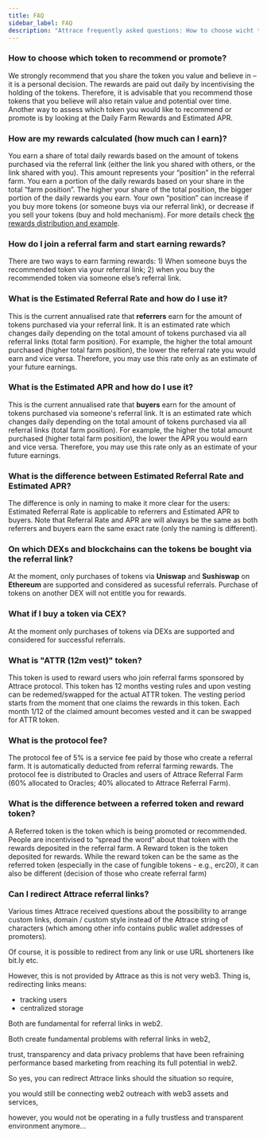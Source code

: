 ```yaml
---
title: FAQ
sidebar_label: FAQ
description: "Attrace frequently asked questions: How to choose wicht token to recommend, how are my rewards calculated"
---
```




### How to choose which token to recommend or promote? 
We strongly recommend that you share the token you value and believe in – it is a personal decision. The rewards are paid out daily by incentivising the holding of the tokens. Therefore, it is advisable that you recommend those tokens that you believe will also retain value and potential over time. Another way to assess which token you would like to recommend or promote is by looking at the Daily Farm Rewards and Estimated APR. 

### How are my rewards calculated (how much can I earn)? 
You earn a share of total daily rewards based on the amount of tokens purchased via the referral link (either the link you shared with others, or the link shared with you). This amount represents your “position” in the referral farm. You earn a portion of the daily rewards based on your share in the total “farm position”. The higher your share of the total position, the bigger portion of the daily rewards you earn. Your own “position” can increase if you buy more tokens (or someone buys via our referral link), or decrease if you sell your tokens (buy and hold mechanism). For more details check [the rewards distribution and example](/guides/referral-farming/rewards).

### How do I join a referral farm and start earning rewards? 
There are two ways to earn farming rewards: 1) When someone buys the recommended token via your referral link; 2) when you buy the recommended token via someone else’s referral link.

### What is the Estimated Referral Rate and how do I use it? 

This is the current annualised rate that **referrers** earn for the amount of tokens purchased via your referral link. It is an estimated rate which changes daily depending on the total amount of tokens purchased via all referral links (total farm position). For example, the higher the total amount purchased (higher total farm position), the lower the referral rate you would earn and vice versa. Therefore, you may use this rate only as an estimate of your future earnings.

### What is the Estimated APR and how do I use it? 

This is the current annualised rate that **buyers** earn for the amount of tokens purchased via someone's referral link. It is an estimated rate which changes daily depending on the total amount of tokens purchased via all referral links (total farm position). For example, the higher the total amount purchased (higher total farm position), the lower the APR you would earn and vice versa. Therefore, you may use this rate only as an estimate of your future earnings.

### What is the difference between Estimated Referral Rate and Estimated APR? 

The difference is only in naming to make it more clear for the users: Estimated Referral Rate is applicable to referrers and Estimated APR to buyers. Note that Referral Rate and APR are will always be the same as both referrers and buyers earn the same exact rate (only the naming is different).  

### On which DEXs and blockchains can the tokens be bought via the referral link?
At the moment, only purchases of tokens via **Uniswap** and **Sushiswap** on **Ethereum** are supported and considered as sucessful referrals. Purchase of tokens on another DEX will not entitle you for rewards.  

### What if I buy a token via CEX? 
At the moment only purchases of tokens via DEXs are supported and considered for successful referrals.  

### What is "ATTR (12m vest)" token?

This token is used to reward users who join referral farms sponsored by Attrace protocol. This token has 12 months vesting rules and upon vesting can be redemed/swapped for the actual ATTR token. The vesting period starts from the moment that one claims the rewards in this token. Each month 1/12 of the claimed amount becomes vested and it can be swapped for ATTR token. 

### What is the protocol fee?
The protocol fee of 5% is a service fee paid by those who create a referral farm. It is automatically deducted from referral farming rewards. The protocol fee is distributed to Oracles and users of Attrace Referral Farm (60% allocated to Oracles; 40% allocated to Attrace Referral Farm). 

### What is the difference between a referred token and reward token?   
A Referred token is the token which is being promoted or recommended. People are incentivised to “spread the word” about that token with the rewards deposited in the referral farm. A Reward token is the token deposited for rewards. While the reward token can be the same as the referred token (especially in the case of fungible tokens - e.g., erc20), it can also be different (decision of those who create referral farm)  

### Can I redirect Attrace referral links?
Various times Attrace received questions about the possibility to arrange custom links, domain / custom style instead of the Attrace string of characters (which among other info contains public wallet addresses of promoters).

Of course, it is possible to redirect from any link or use URL shorteners like bit.ly etc. 

However, this is not provided by Attrace as this is not very web3. Thing is, redirecting links means: 
- tracking users 
- centralized storage

Both are fundamental for referral links in web2. 

Both create fundamental problems with referral links in web2, 

trust, transparency and data privacy problems that have been refraining performance based marketing from reaching its full potential in web2. 

So yes, you can redirect Attrace links should the situation so require, 

you would still be connecting web2 outreach with web3 assets and services, 

however, you would not be operating in a fully trustless and transparent environment anymore…

